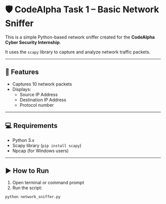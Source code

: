 # 🛡️ CodeAlpha Task 1 – Basic Network Sniffer

This is a simple Python-based network sniffer created for the **CodeAlpha Cyber Security Internship**.

It uses the `scapy` library to capture and analyze network traffic packets.

---

## 🔧 Features

- Captures 10 network packets
- Displays:
  - Source IP Address
  - Destination IP Address
  - Protocol number

---

## 💻 Requirements

- Python 3.x
- Scapy library (`pip install scapy`)
- Npcap (for Windows users)

---

## ▶️ How to Run

1. Open terminal or command prompt
2. Run the script:
```bash
python network_sniffer.py

